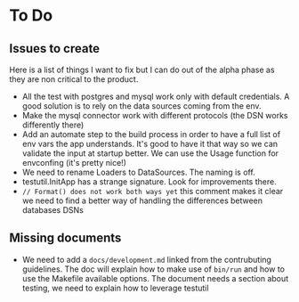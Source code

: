 # To Do

## Issues to create

Here is a list of things I want to fix but I can do out of the alpha phase as
they are non critical to the product.

- All the test with postgres and mysql work only with default credentials. A
  good solution is to rely on the data sources coming from the env.
- Make the mysql connector work with different protocols (the DSN works
  differently there)
- Add an automate step to the build process in order to have a full list of
  env vars the app understands. It's good to have it that way so we can
  validate the input at startup better. We can use the Usage function for
  envconfing (it's pretty nice!)
- We need to rename Loaders to DataSources. The naming is off.
- testutil.InitApp has a strange signature. Look for improvements there.
- `// Format() does not work both ways yet` this comment makes it clear we
  need to find a better way of handling the differences between databases DSNs

## Missing documents

- We need to add a `docs/development.md` linked from the contrubuting
  guidelines. The doc will explain how to make use of `bin/run` and how to use
  the Makefile available options. The document needs a section about testing,
  we need to explain how to leverage testutil
